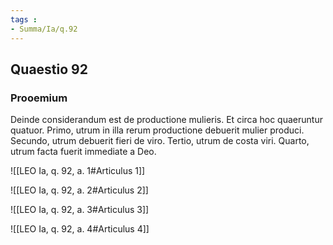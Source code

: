 ```yaml
---
tags : 
- Summa/Ia/q.92
---
```


## Quaestio 92

### Prooemium

Deinde considerandum est de productione mulieris. Et circa hoc quaeruntur quatuor. Primo, utrum in illa rerum productione debuerit mulier produci. Secundo, utrum debuerit fieri de viro. Tertio, utrum de costa viri. Quarto, utrum facta fuerit immediate a Deo.

![[LEO Ia, q. 92, a. 1#Articulus 1]]

![[LEO Ia, q. 92, a. 2#Articulus 2]]

![[LEO Ia, q. 92, a. 3#Articulus 3]]

![[LEO Ia, q. 92, a. 4#Articulus 4]]

